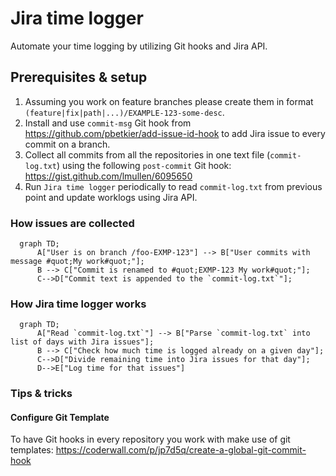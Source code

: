 # Jira time logger

Automate your time logging by utilizing Git hooks and Jira API.

## Prerequisites & setup

1. Assuming you work on feature branches please create them in format `(feature|fix|path|...)/EXAMPLE-123-some-desc`.
2. Install and use `commit-msg` Git hook from https://github.com/pbetkier/add-issue-id-hook to add Jira issue to every commit on a branch.
3. Collect all commits from all the repositories in one text file (`commit-log.txt`) using the following `post-commit` Git hook: https://gist.github.com/lmullen/6095650
4. Run `Jira time logger` periodically to read `commit-log.txt` from previous point and update worklogs using Jira API.

### How issues are collected

```mermaid
  graph TD;
      A["User is on branch /foo-EXMP-123"] --> B["User commits with message #quot;My work#quot;"];
      B --> C["Commit is renamed to #quot;EXMP-123 My work#quot;"];
      C-->D["Commit text is appended to the `commit-log.txt`"];
```

### How Jira time logger works

```mermaid
  graph TD;
      A["Read `commit-log.txt`"] --> B["Parse `commit-log.txt` into list of days with Jira issues"];
      B --> C["Check how much time is logged already on a given day"];
      C-->D["Divide remaining time into Jira issues for that day"];
      D-->E["Log time for that issues"]
```

### Tips & tricks

#### Configure Git Template

To have Git hooks in every repository you work with make use of git templates: https://coderwall.com/p/jp7d5q/create-a-global-git-commit-hook
